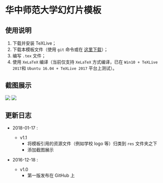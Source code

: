 # 华中师范大学幻灯片模板
## 使用说明
1. 下载并安装 TeXLive；
2. 下载本模板文件（使用 ```git``` 命令或在
[这里下载](https://github.com/K-JW/CCNU_BeamerTemplate/releases)）；
3. 编写 ```.tex``` 文件；
4. 使用 ```XeLaTeX``` 编译（当前仅支持 ```XeLaTeX``` 方式编译，已在 ```Win10 +
TeXLive 2017```和 ```Ubuntu 16.04 + TeXLive 2017``` 平台上测试）。

## 截图展示
![](https://github.com/K-JW/CCNU_BeamerTemplate/blob/master/figures/page_01.jpg)
![](https://github.com/K-JW/CCNU_BeamerTemplate/blob/master/figures/page_03.jpg)

## 更新日志
* 2018-01-17 :
  * v1.1 
    * 将模板引用的资源文件（例如学校 logo 等）归类到 ```res``` 文件夹之下
    * 添加截图展示

* 2016-12-18 :
  * v1.0 
    * 第一版发布在 GitHub 上

